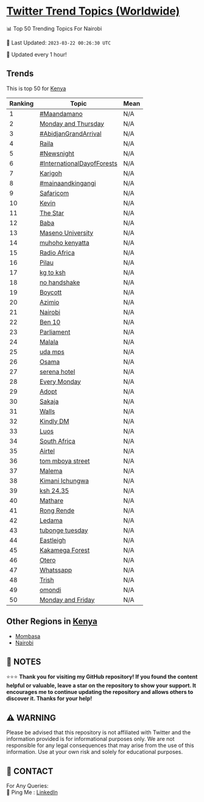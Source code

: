 [Twitter Trend Topics (Worldwide)](https://github.com/ErcinDedeoglu/Twitter-Trend-Topics)
==========


📊 Top 50 Trending Topics For Nairobi

📆 Last Updated: `2023-03-22 00:26:30 UTC`

🔧 Updated every 1 hour!


## Trends

This is top 50 for [Kenya](</Kenya>)

| Ranking | Topic | Mean |
| ------- | ------------ | ------------ |
| 1 | [#Maandamano](http://twitter.com/search?q=%23Maandamano) | N/A |
| 2 | [Monday and Thursday](http://twitter.com/search?q=Monday+and+Thursday) | N/A |
| 3 | [#AbidjanGrandArrival](http://twitter.com/search?q=%23AbidjanGrandArrival) | N/A |
| 4 | [Raila](http://twitter.com/search?q=Raila) | N/A |
| 5 | [#Newsnight](http://twitter.com/search?q=%23Newsnight) | N/A |
| 6 | [#InternationalDayofForests](http://twitter.com/search?q=%23InternationalDayofForests) | N/A |
| 7 | [Karigoh](http://twitter.com/search?q=Karigoh) | N/A |
| 8 | [#mainaandkingangi](http://twitter.com/search?q=%23mainaandkingangi) | N/A |
| 9 | [Safaricom](http://twitter.com/search?q=Safaricom) | N/A |
| 10 | [Kevin](http://twitter.com/search?q=Kevin) | N/A |
| 11 | [The Star](http://twitter.com/search?q=The+Star) | N/A |
| 12 | [Baba](http://twitter.com/search?q=Baba) | N/A |
| 13 | [Maseno University](http://twitter.com/search?q=Maseno+University) | N/A |
| 14 | [muhoho kenyatta](http://twitter.com/search?q=muhoho+kenyatta) | N/A |
| 15 | [Radio Africa](http://twitter.com/search?q=Radio+Africa) | N/A |
| 16 | [Pilau](http://twitter.com/search?q=Pilau) | N/A |
| 17 | [kg to ksh](http://twitter.com/search?q=kg+to+ksh) | N/A |
| 18 | [no handshake](http://twitter.com/search?q=no+handshake) | N/A |
| 19 | [Boycott](http://twitter.com/search?q=Boycott) | N/A |
| 20 | [Azimio](http://twitter.com/search?q=Azimio) | N/A |
| 21 | [Nairobi](http://twitter.com/search?q=Nairobi) | N/A |
| 22 | [Ben 10](http://twitter.com/search?q=Ben+10) | N/A |
| 23 | [Parliament](http://twitter.com/search?q=Parliament) | N/A |
| 24 | [Malala](http://twitter.com/search?q=Malala) | N/A |
| 25 | [uda mps](http://twitter.com/search?q=uda+mps) | N/A |
| 26 | [Osama](http://twitter.com/search?q=Osama) | N/A |
| 27 | [serena hotel](http://twitter.com/search?q=serena+hotel) | N/A |
| 28 | [Every Monday](http://twitter.com/search?q=Every+Monday) | N/A |
| 29 | [Adopt](http://twitter.com/search?q=Adopt) | N/A |
| 30 | [Sakaja](http://twitter.com/search?q=Sakaja) | N/A |
| 31 | [Walls](http://twitter.com/search?q=Walls) | N/A |
| 32 | [Kindly DM](http://twitter.com/search?q=Kindly+DM) | N/A |
| 33 | [Luos](http://twitter.com/search?q=Luos) | N/A |
| 34 | [South Africa](http://twitter.com/search?q=South+Africa) | N/A |
| 35 | [Airtel](http://twitter.com/search?q=Airtel) | N/A |
| 36 | [tom mboya street](http://twitter.com/search?q=tom+mboya+street) | N/A |
| 37 | [Malema](http://twitter.com/search?q=Malema) | N/A |
| 38 | [Kimani Ichungwa](http://twitter.com/search?q=Kimani+Ichungwa) | N/A |
| 39 | [ksh 24.35](http://twitter.com/search?q=ksh+24.35) | N/A |
| 40 | [Mathare](http://twitter.com/search?q=Mathare) | N/A |
| 41 | [Rong Rende](http://twitter.com/search?q=Rong+Rende) | N/A |
| 42 | [Ledama](http://twitter.com/search?q=Ledama) | N/A |
| 43 | [tubonge tuesday](http://twitter.com/search?q=tubonge+tuesday) | N/A |
| 44 | [Eastleigh](http://twitter.com/search?q=Eastleigh) | N/A |
| 45 | [Kakamega Forest](http://twitter.com/search?q=Kakamega+Forest) | N/A |
| 46 | [Otero](http://twitter.com/search?q=Otero) | N/A |
| 47 | [Whatssapp](http://twitter.com/search?q=Whatssapp) | N/A |
| 48 | [Trish](http://twitter.com/search?q=Trish) | N/A |
| 49 | [omondi](http://twitter.com/search?q=omondi) | N/A |
| 50 | [Monday and Friday](http://twitter.com/search?q=Monday+and+Friday) | N/A |



## Other Regions in [Kenya](</Kenya>)

* [Mombasa](</Kenya/Mombasa.md>)
* [Nairobi](</Kenya/Nairobi.md>)



## 📝 NOTES

⭐⭐⭐ **Thank you for visiting my GitHub repository! If you found the content helpful or valuable, leave a star on the repository to show your support. It encourages me to continue updating the repository and allows others to discover it. Thanks for your help!**


## ⚠️ WARNING

Please be advised that this repository is not affiliated with Twitter and the information provided is for informational purposes only. We are not responsible for any legal consequences that may arise from the use of this information. Use at your own risk and solely for educational purposes.


## 📨 CONTACT

 For Any Queries:  
            🏓 Ping Me : [LinkedIn](https://www.linkedin.com/in/ercindedeoglu/)
